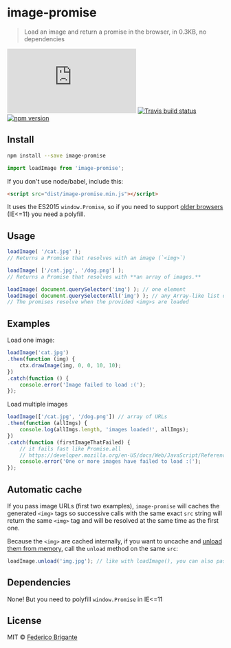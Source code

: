 # image-promise

> Load an image and return a promise in the browser, in 0.3KB, no dependencies

[![gzipped size](https://badges.herokuapp.com/size/github/bfred-it/image-promise/master/dist/image-promise.min.js?gzip=true&label=gzipped%20size)](#readme)
[![Travis build status](https://api.travis-ci.org/bfred-it/image-promise.svg?branch=master)](https://travis-ci.org/bfred-it/image-promise)
[![npm version](https://img.shields.io/npm/v/image-promise.svg)](https://www.npmjs.com/package/image-promise) 

## Install

```sh
npm install --save image-promise
```
```js
import loadImage from 'image-promise';
```

If you don't use node/babel, include this:

```html
<script src="dist/image-promise.min.js"></script>
```

It uses the ES2015 `window.Promise`, so if you need to support [older browsers](http://caniuse.com/#feat=promises) (IE<=11) you need a polyfill.

## Usage

```js
loadImage( '/cat.jpg' );
// Returns a Promise that resolves with an image (`<img>`)

loadImage( ['/cat.jpg', '/dog.png'] );
// Returns a Promise that resolves with **an array of images.**

loadImage( document.querySelector('img') ); // one element
loadImage( document.querySelectorAll('img') ); // any Array-like list of elements
// The promises resolve when the provided <img>s are loaded
```

## Examples

Load one image:

```js
loadImage('cat.jpg')
.then(function (img) {
	ctx.drawImage(img, 0, 0, 10, 10);
})
.catch(function () {
	console.error('Image failed to load :(');
});
```

Load multiple images

```js
loadImage(['/cat.jpg', '/dog.png']) // array of URLs
.then(function (allImgs) {
	console.log(allImgs.length, 'images loaded!', allImgs);
})
.catch(function (firstImageThatFailed) {
	// it fails fast like Promise.all 
	// https://developer.mozilla.org/en-US/docs/Web/JavaScript/Reference/Global_Objects/Promise/all#Promise.all_fail-fast_behaviour
	console.error('One or more images have failed to load :(');
});
```

## Automatic cache

If you pass image URLs (first two examples), `image-promise` will caches the generated `<img>` tags so successive calls with the same exact `src` string will return the same `<img>` tag and will be resolved at the same time as the first one.

Because the `<img>` are cached internally, if you want to uncache and [unload them from memory](http://www.fngtps.com/2010/mobile-safari-image-resource-limit-workaround/), call the `unload` method on the same `src`:

```js
loadImage.unload('img.jpg'); // like with loadImage(), you can also pass an array of URLs or elements
```

## Dependencies

None! But you need to polyfill `window.Promise` in IE<=11

## License

MIT © [Federico Brigante](http://twitter.com/bfred_it)
